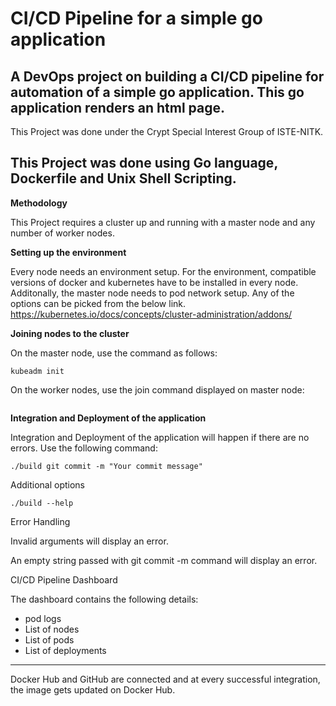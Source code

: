 CI/CD Pipeline for a simple go application
===
A DevOps project on building a CI/CD pipeline for automation of a simple go application. This go application renders an html page.
---
This Project was done under the Crypt Special Interest Group of ISTE-NITK.

This Project was done using Go language, Dockerfile and Unix Shell Scripting.
---
**Methodology**

This Project requires a cluster up and running with a master node and any number of worker nodes.

**Setting up the environment**

Every node needs an environment setup. For the environment, compatible versions of docker and kubernetes have to be installed in every node.
Additonally, the master node needs to pod network setup. Any of the options can be picked from the below link.
https://kubernetes.io/docs/concepts/cluster-administration/addons/

**Joining nodes to the cluster**

On the master node, use the command as follows:
```
kubeadm init
```
On the worker nodes, use the join command displayed on master node:
 
<image>

**Integration and Deployment of the application**

Integration and Deployment of the application will happen if there are no errors. Use the following command:
```
./build git commit -m "Your commit message"
```
Additional options
```
./build --help
```
Error Handling

Invalid arguments will display an error.

An empty string passed with git commit -m command will display an error.

CI/CD Pipeline Dashboard

The dashboard contains the following details:

* pod logs
* List of nodes
* List of pods
* List of deployments

---

Docker Hub and GitHub are connected and at every successful integration, the image gets updated on Docker Hub.


